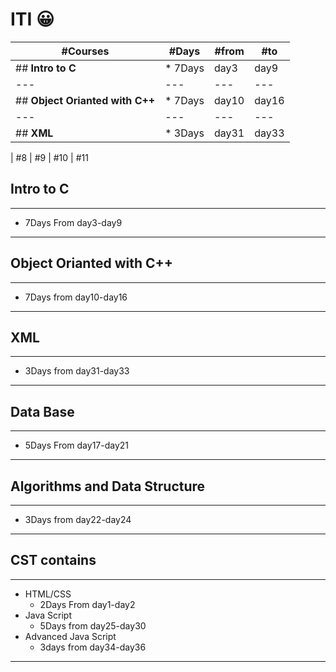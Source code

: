 # ITI :grinning:


#Courses |#Days |#from |#to 
--- | --- | --- | ---  
## **Intro to C** |* 7Days | day3 | day9 
--- | --- | --- | --- 
 ## **Object Orianted with C++** | * 7Days | day10 |day16 
--- | --- | --- | ---
## **XML** |* 3Days | day31 | day33 

| #8 | #9 | #10 | #11
## **Intro to C**
 ___
   * 7Days From day3-day9
 ___
## **Object Orianted with C++**
 ___
   * 7Days from day10-day16
 ____
## **XML** 
 ___
   * 3Days from day31-day33
 ____
## **Data Base** 
 ___
   * 5Days From day17-day21
 ____
## **Algorithms and Data Structure** 
 ___
   * 3Days from day22-day24
____
## **CST contains**
____
* HTML/CSS
    *  2Days From day1-day2
* Java Script 
    *  5Days from day25-day30
* Advanced Java Script
    *  3days from day34-day36
____



 
             
